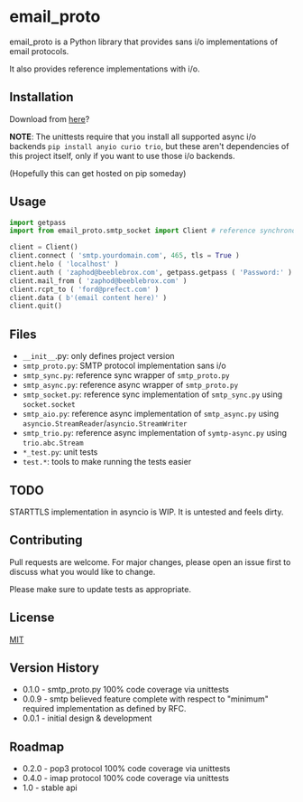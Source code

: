 # email_proto

email_proto is a Python library that provides sans i/o implementations of email protocols.

It also provides reference implementations with i/o.

## Installation

Download from [here](https://github.com/remdragon/email_proto)?

**NOTE**: The unittests require that you install all supported async i/o backends `pip install anyio curio trio`, but these aren't dependencies of this project itself, only if you want to use those i/o backends.

(Hopefully this can get hosted on pip someday)

## Usage

```python
import getpass
import from email_proto.smtp_socket import Client # reference synchronous sockets implementation

client = Client()
client.connect ( 'smtp.yourdomain.com', 465, tls = True )
client.helo ( 'localhost' )
client.auth ( 'zaphod@beeblebrox.com', getpass.getpass ( 'Password:' ) )
client.mail_from ( 'zaphod@beeblebrox.com' )
client.rcpt_to ( 'ford@prefect.com' )
client.data ( b'(email content here)' )
client.quit()
```

## Files

* `__init__`.py: only defines project version
* `smtp_proto.py`: SMTP protocol implementation sans i/o
* `smtp_sync.py`: reference sync wrapper of `smtp_proto.py`
* `smtp_async.py`: reference async wrapper of `smtp_proto.py`
* `smtp_socket.py`: reference sync implementation of `smtp_sync.py` using `socket.socket`
* `smtp_aio.py`: reference async implementation of `smtp_async.py` using `asyncio.StreamReader`/`asyncio.StreamWriter`
* `smtp_trio.py`: reference async implementation of `symtp-async.py` using `trio.abc.Stream`
* `*_test.py`: unit tests
* `test.*`: tools to make running the tests easier

## TODO

STARTTLS implementation in asyncio is WIP. It is untested and feels dirty.

## Contributing

Pull requests are welcome. For major changes, please open an issue first to discuss what you would like to change.

Please make sure to update tests as appropriate.

## License
[MIT](https://choosealicense.com/licenses/mit/)

## Version History

* 0.1.0 - smtp_proto.py 100% code coverage via unittests
* 0.0.9 - smtp believed feature complete with respect to "minimum" required implementation as defined by RFC.
* 0.0.1 - initial design & development

## Roadmap

* 0.2.0 - pop3 protocol 100% code coverage via unittests
* 0.4.0 - imap protocol 100% code coverage via unittests
* 1.0 - stable api
